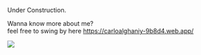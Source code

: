 Under Construction.

Wanna know more about me? <br/>
feel free to swing by here https://carloalghaniy-9b8d4.web.app/

![](https://media.tenor.com/2PvCs-I4AHEAAAAM/magi-system-magi.gif)


<!--
**Mortalsinner/Mortalsinner** is a ✨ _special_ ✨ repository because its `README.md` (this file) appears on your GitHub profile.

Here are some ideas to get you started:

- 🔭 I’m currently working on ...
- 🌱 I’m currently learning ...
- 👯 I’m looking to collaborate on ...
- 🤔 I’m looking for help with ...
- 💬 Ask me about ...
- 📫 How to reach me: ...
- 😄 Pronouns: ...
- ⚡ Fun fact: ...
-->
